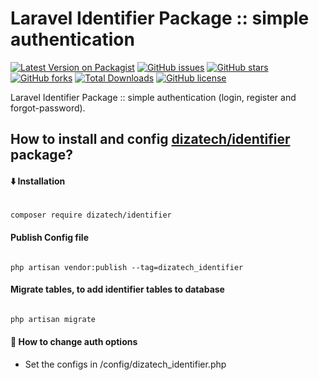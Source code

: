# Laravel Identifier Package :: simple authentication
[![Latest Version on Packagist](https://img.shields.io/packagist/v/identifier/transaction.svg?style=flat-square)](https://packagist.org/packages/dizatech/identifier)
[![GitHub issues](https://img.shields.io/github/issues/dizatech/identifier?style=flat-square)](https://github.com/dizatech/identifier/issues)
[![GitHub stars](https://img.shields.io/github/stars/dizatech/identifier?style=flat-square)](https://github.com/dizatech/identifier/stargazers)
[![GitHub forks](https://img.shields.io/github/forks/dizatech/identifier?style=flat-square)](https://github.com/dizatech/identifier/network)
[![Total Downloads](https://img.shields.io/packagist/dt/dizatech/identifier.svg?style=flat-square)](https://packagist.org/packages/dizatech/identifier)
[![GitHub license](https://img.shields.io/github/license/dizatech/identifier?style=flat-square)](https://github.com/dizatech/identifier/blob/master/LICENSE)

Laravel Identifier Package :: simple authentication (login, register and forgot-password).

## How to install and config [dizatech/identifier](https://github.com/dizatech/identifier) package?

#### <g-emoji class="g-emoji" alias="arrow_down" fallback-src="https://github.githubassets.com/images/icons/emoji/unicode/2b07.png">⬇️</g-emoji> Installation

```bash

composer require dizatech/identifier

```

#### Publish Config file

```

php artisan vendor:publish --tag=dizatech_identifier

```

#### Migrate tables, to add identifier tables to database

```php

php artisan migrate

```

#### <g-emoji class="g-emoji" alias="book" fallback-src="https://github.githubassets.com/images/icons/emoji/unicode/1f4d6.png">📖</g-emoji> How to change auth options

- Set the configs in /config/dizatech_identifier.php
